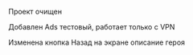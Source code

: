 

Проект очищен

Добавлен Ads тестовый, работает только с VPN

Изменена кнопка Назад на экране описание героя

